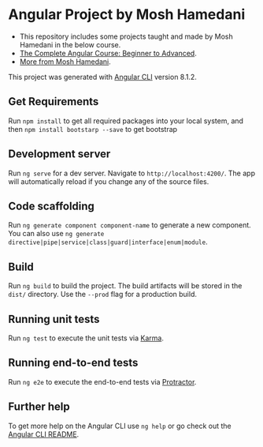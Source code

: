# Angular Project by Mosh Hamedani

- This repository includes some projects taught and made by Mosh Hamedani in the below course.
- [The Complete Angular Course: Beginner to Advanced](https://www.udemy.com/course/the-complete-angular-master-class).
- [More from Mosh Hamedani](https://programmingwithmosh.com/).


This project was generated with [Angular CLI](https://github.com/angular/angular-cli) version 8.1.2.
## Get Requirements

Run `npm install` to get all required packages into your local system, and then `npm install bootstarp --save` to get bootstrap

## Development server

Run `ng serve` for a dev server. Navigate to `http://localhost:4200/`. The app will automatically reload if you change any of the source files.

## Code scaffolding

Run `ng generate component component-name` to generate a new component. You can also use `ng generate directive|pipe|service|class|guard|interface|enum|module`.

## Build

Run `ng build` to build the project. The build artifacts will be stored in the `dist/` directory. Use the `--prod` flag for a production build.

## Running unit tests

Run `ng test` to execute the unit tests via [Karma](https://karma-runner.github.io).

## Running end-to-end tests

Run `ng e2e` to execute the end-to-end tests via [Protractor](http://www.protractortest.org/).

## Further help

To get more help on the Angular CLI use `ng help` or go check out the [Angular CLI README](https://github.com/angular/angular-cli/blob/master/README.md).
